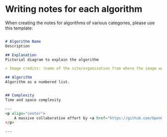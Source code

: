 # Writing notes for each algorithm
When creating the notes for algorithms of various categories, please use this template:

```Markdown

# Algorithm Name
Description

## Explanation
Pictorial diagram to explain the algorithm 

> Image credits: (name of the site/organisation from where the image was referenced)

## Algorithm
Algorithm as a numbered list.


## Complexity
Time and space complexity

---
<p align="center">
	A massive collaborative effort by <a href="https://github.com/OpenGenus/cosmos">OpenGenus Foundation</a> 
</p>

---

```
